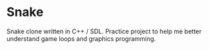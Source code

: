 # Snake
Snake clone written in C++ / SDL.
Practice project to help me better understand game loops
and graphics programming.
